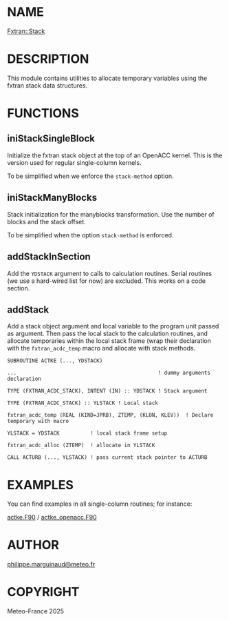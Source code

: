 # NAME

[Fxtran::Stack](../lib/Fxtran/Stack.pm)

# DESCRIPTION

This module contains utilities to allocate temporary variables using the fxtran stack
data structures.

# FUNCTIONS

## iniStackSingleBlock

Initialize the fxtran stack object at the top of an OpenACC kernel. This is the version
used for regular single-column kernels.

To be simplified when we enforce the `stack-method` option.

## iniStackManyBlocks

Stack initialization for the manyblocks transformation. Use the number of blocks and the stack offset.

To be simplified when the option `stack-method` is enforced.

## addStackInSection

Add the `YDSTACK` argument to calls to calculation routines. Serial routines (we use a hard-wired list for
now) are excluded. This works on a code section.

## addStack

Add a stack object argument and local variable to the program unit passed as argument. Then 
pass the local stack to the calculation routines, and allocate temporaries within the local
stack frame (wrap their declaration with the `fxtran_acdc_temp` macro and allocate with
stack methods.

    SUBROUTINE ACTKE (..., YDSTACK)

    ...                                              ! dummy arguments declaration

    TYPE (FXTRAN_ACDC_STACK), INTENT (IN) :: YDSTACK ! Stack argument

    TYPE (FXTRAN_ACDC_STACK) :: YLSTACK ! Local stack
    
    fxtran_acdc_temp (REAL (KIND=JPRB), ZTEMP, (KLON, KLEV))  ! Declare temporary with macro

    YLSTACK = YDSTACK          ! local stack frame setup
    
    fxtran_acdc_alloc (ZTEMP)  ! allocate in YLSTACK

    CALL ACTURB (..., YLSTACK) ! pass current stack pointer to ACTURB

# EXAMPLES

You can find examples in all single-column routines; for instance:

[actke.F90](../tests/49t2_openacc-bench/src/main/arpifs/phys_dmn/actke.F90)
/
[actke\_openacc.F90](../tests/49t2_openacc-bench/ref/util/src/local/arpifs/phys_dmn/actke_openacc.F90)

# AUTHOR

philippe.marguinaud@meteo.fr

# COPYRIGHT

Meteo-France 2025
